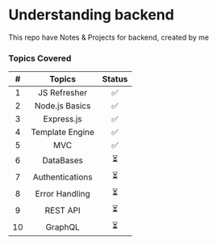# Understanding backend
This repo have Notes & Projects for backend, created by me

### Topics Covered

|   #   |     Topics      | Status |
| :---: | :-------------: | :----: |
|   1   |  JS Refresher   |   ✅    |
|   2   | Node.js Basics  |   ✅    |
|   3   |   Express.js    |   ✅    |
|   4   | Template Engine |   ✅    |
|   5   |       MVC       |   ✅    |
|   6   |    DataBases    |   ⏳    |
|   7   | Authentications |   ⏳    |
|   8   | Error Handling  |   ⏳    |
|   9   |    REST API     |   ⏳    |
|  10   |     GraphQL     |   ⏳    |